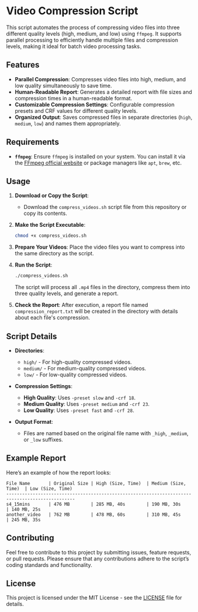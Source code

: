 # Video Compression Script

This script automates the process of compressing video files into three different quality levels (high, medium, and low) using `ffmpeg`. It supports parallel processing to efficiently handle multiple files and compression levels, making it ideal for batch video processing tasks.

## Features

- **Parallel Compression**: Compresses video files into high, medium, and low quality simultaneously to save time.
- **Human-Readable Report**: Generates a detailed report with file sizes and compression times in a human-readable format.
- **Customizable Compression Settings**: Configurable compression presets and CRF values for different quality levels.
- **Organized Output**: Saves compressed files in separate directories (`high`, `medium`, `low`) and names them appropriately.

## Requirements

- **`ffmpeg`**: Ensure `ffmpeg` is installed on your system. You can install it via the [FFmpeg official website](https://ffmpeg.org/download.html) or package managers like `apt`, `brew`, etc.

## Usage

1. **Download or Copy the Script**:
   - Download the `compress_videos.sh` script file from this repository or copy its contents.

2. **Make the Script Executable**:
   ```bash
   chmod +x compress_videos.sh
   ```

3. **Prepare Your Videos**:
   Place the video files you want to compress into the same directory as the script.

4. **Run the Script**:
   ```bash
   ./compress_videos.sh
   ```
   The script will process all `.mp4` files in the directory, compress them into three quality levels, and generate a report.

5. **Check the Report**:
   After execution, a report file named `compression_report.txt` will be created in the directory with details about each file's compression.

## Script Details

- **Directories**: 
  - `high/` - For high-quality compressed videos.
  - `medium/` - For medium-quality compressed videos.
  - `low/` - For low-quality compressed videos.

- **Compression Settings**:
  - **High Quality**: Uses `-preset slow` and `-crf 18`.
  - **Medium Quality**: Uses `-preset medium` and `-crf 23`.
  - **Low Quality**: Uses `-preset fast` and `-crf 28`.

- **Output Format**:
  - Files are named based on the original file name with `_high`, `_medium`, or `_low` suffixes.

## Example Report

Here’s an example of how the report looks:

```
File Name       | Original Size | High (Size, Time)  | Medium (Size, Time)  | Low (Size, Time)
------------------------------------------------------------------------------------------------
s4_15mins       | 476 MB        | 285 MB, 40s        | 190 MB, 30s          | 140 MB, 25s
another_video   | 762 MB        | 478 MB, 60s        | 310 MB, 45s          | 245 MB, 35s
```

## Contributing

Feel free to contribute to this project by submitting issues, feature requests, or pull requests. Please ensure that any contributions adhere to the script’s coding standards and functionality.

## License

This project is licensed under the MIT License - see the [LICENSE](LICENSE) file for details.
